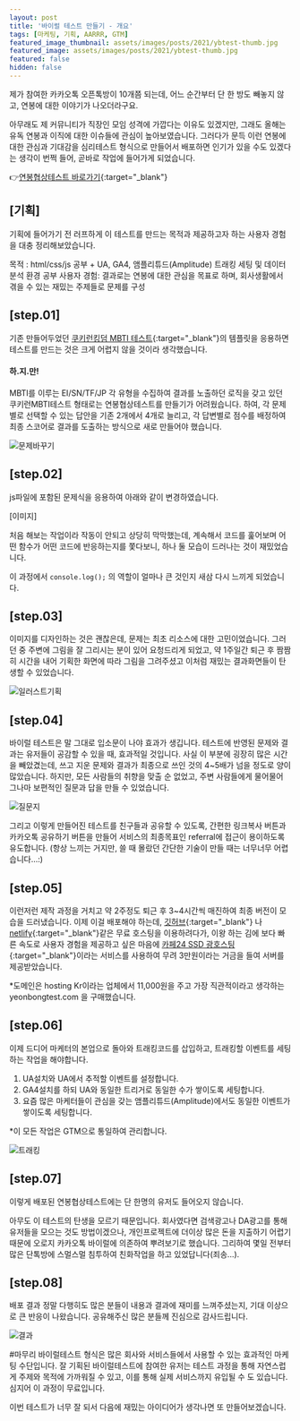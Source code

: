 ```yaml
---
layout: post
title: '바이럴 테스트 만들기 - 개요'
tags: [마케팅, 기획, AARRR, GTM]
featured_image_thumbnail: assets/images/posts/2021/ybtest-thumb.jpg
featured_image: assets/images/posts/2021/ybtest-thumb.jpg
featured: false
hidden: false
---
```

제가 참여한 카카오톡 오픈톡방이 10개쯤 되는데, 어느 순간부터 단 한 방도 빼놓지 않고, 연봉에 대한 이야기가 나오더라구요.

아무래도 제 커뮤니티가 직장인 모임 성격에 가깝다는 이유도 있겠지만, 그래도 올해는 유독 연봉과 이직에 대한 이슈들에 관심이 높아보였습니다.
그러다가 문득 이런 연봉에 대한 관심과 기대감을 심리테스트 형식으로 만들어서 배포하면 인기가 있을 수도 있겠다는 생각이 번쩍 들어, 곧바로 작업에 들어가게 되었습니다.

👉[연봉협상테스트 바로가기](https://yeonbongtest.com){:target="_blank"}

## [기획]

기획에 들어가기 전 러프하게 이 테스트를 만드는 목적과 제공하고자 하는 사용자 경험을 대충 정리해보았습니다.

목적 : html/css/js 공부 + UA, GA4, 앰플리튜드(Amplitude) 트래킹 세팅 및 데이터분석 환경 공부
사용자 경험: 결과로는 연봉에 대한 관심을 목표로 하며, 회사생활에서 겪을 수 있는 재밌는 주제들로 문제를 구성

## [step.01]

기존 만들어두었던 [쿠키런킹덤 MBTI 테스트](http://cookierun-mbti.site){:target="_blank"}의 템플릿을 응용하면 테스트를 만드는 것은 크게 어렵지 않을 것이라 생각했습니다.

#### 하.지.만!

MBTI를 이루는 EI/SN/TF/JP 각 유형을 수집하여 결과를 노출하던 로직을 갖고 있던 쿠키런MBTI테스트 형태로는 연봉협상테스트를 만들기가 어려웠습니다.
하여, 각 문제별로 선택할 수 있는 답안을 기존 2개에서 4개로 늘리고, 각 답변별로 점수를 배정하여 최종 스코어로 결과를 도출하는 방식으로 새로 만들어야 했습니다.

![문제바꾸기](assets/images/posts/2021/ybtest-cookie.jpg "문제바꾸기")


## [step.02]

js파일에 포함된 문제식을 응용하여 아래와 같이 변경하였습니다.

[이미지]

처음 해보는 작업이라 작동이 안되고 상당히 막막했는데, 계속해서 코드를 훑어보며 어떤 함수가 어떤 코드에 반응하는지를 쫓다보니, 하나 둘 모습이 드러나는 것이 재밌었습니다.

이 과정에서 `console.log();` 의 역할이 얼마나 큰 것인지 새삼 다시 느끼게 되었습니다.

## [step.03]

이미지를 디자인하는 것은 괜찮은데, 문제는 최초 리소스에 대한 고민이었습니다. 그러던 중 주변에 그림을 잘 그리시는 분이 있어 요청드리게 되었고, 약 1주일간 퇴근 후 짬짬히 시간을 내어 기획한 화면에 따라 그림을 그려주셨고 이처럼 재밌는 결과화면들이 탄생할 수 있었습니다.


![일러스트기획](assets/images/posts/2021/ybtest-illust.jpg "원숭작가")

## [step.04]

바이럴 테스트은 말 그대로 입소문이 나야 효과가 생깁니다. 테스트에 반영된 문제와 결과는 유저들이 공감할 수 있을 때, 효과적일 것입니다. 사실 이 부분에 굉장히 많은 시간을 빼았겼는데, 쓰고 지운 문제와 결과가 최종으로 쓰인 것의 4~5배가 넘을 정도로 양이 많았습니다. 하지만, 모든 사람들의 취향을 맞출 순 없었고, 주변 사람들에게 물어물어 그나마 보편적인 질문과 답을 만들 수 있었습니다.

![질문지](assets/images/posts/2021/ybtest-question.png "질문지")

그리고 이렇게 만들어진 테스트를 친구들과 공유할 수 있도록, 간편한 링크복사 버튼과 카카오톡 공유하기 버튼을 만들어 서비스의 최종목표인 referral에 접근이 용이하도록 유도합니다.
(항상 느끼는 거지만, 쓸 때 몰랐던 간단한 기술이 만들 때는 너무너무 어렵습니다...:)

## [step.05]

이런저런 제작 과정을 거치고 약 2주정도 퇴근 후 3~4시간씩 매진하여 최종 버전이 모습을 드러냈습니다. 이제 이걸 배포해야 하는데, [깃허브](https://github.com/){:target="_blank"} 나 [netlify](https://www.netlify.com/){:target="_blank"}같은 무료 호스팅을 이용하려다가, 이왕 하는 김에 보다 빠른 속도로 사용자 경험을 제공하고 싶은 마음에 [카페24 SSD 광호스팅](https://hosting.cafe24.com/){:target="_blank"}이라는 서비스를 사용하여 무려 3만원이라는 거금을 들여 서버를 제공받았습니다.

*도메인은 hosting Kr이라는 업체에서 11,000원을 주고 가장 직관적이라고 생각하는 yeonbongtest.com 을 구매했습니다.

## [step.06]

이제 드디어 마케터의 본업으로 돌아와 트래킹코드를 삽입하고, 트래킹할 이벤트를 세팅하는 작업을 해야합니다.

1. UA설치와 UA에서 추적할 이벤트를 설정합니다.
2. GA4설치를 하되 UA와 동일한 트리거로 동일한 수가 쌓이도록 세팅합니다.
3. 요즘 많은 마케터들이 관심을 갖는 앰플리튜드(Amplitude)에서도 동일한 이벤트가 쌓이도록 세팅합니다.

*이 모든 작업은 GTM으로 통일하여 관리합니다.

![트래킹](assets/images/posts/2021/ybtest-tracking.png "트래킹")

## [step.07]

이렇게 배포된 연봉협상테스트에는 단 한명의 유저도 들어오지 않습니다.

아무도 이 테스트의 탄생을 모르기 때문입니다. 회사였다면 검색광고나 DA광고를 통해 유저들을 모으는 것도 방법이겠으나, 개인프로젝트에 더이상 많은 돈을 지출하기 어렵기 때문에 오로지 카카오톡 바이럴에 의존하여 뿌려보기로 했습니다. 그리하여 몇일 전부터 많은 단톡방에 스멀스멀 침투하여 친화작업을 하고 있었답니다(죄송...).

## [step.08]

배포 결과 정말 다행히도 많은 분들이 내용과 결과에 재미를 느껴주셨는지, 기대 이상으로 큰 반응이 나왔습니다. 공유해주신 많은 분들께 진심으로 감사드립니다.

![결과](assets/images/posts/2021/ybtest-user.png "결과")



#마무리
바이럴테스트 형식은 많은 회사와 서비스들에서 사용할 수 있는 효과적인 마케팅 수단입니다. 잘 기획된 바이럴테스트에 참여한 유저는 테스트 과정을 통해 자연스럽게 주제와 목적에 가까워질 수 있고, 이를 통해 실제 서비스까지 유입될 수 도 있습니다. 심지어 이 과정이 무료입니다.

이번 테스트가 너무 잘 되서 다음에 재밌는 아이디어가 생각나면 또 만들어보겠습니다.

